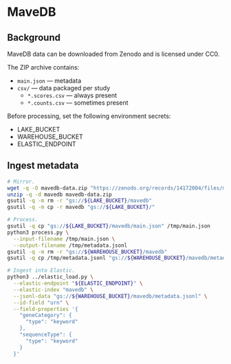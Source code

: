 # MaveDB

## Background

MaveDB data can be downloaded from Zenodo and is licensed under CC0.

The ZIP archive contains:

- `main.json` — metadata
- `csv/` — data packaged per study
  - `*.scores.csv` — always present
  - `*.counts.csv` — sometimes present

Before processing, set the following environment secrets:

- LAKE_BUCKET
- WAREHOUSE_BUCKET
- ELASTIC_ENDPOINT

## Ingest metadata

```bash
# Mirror.
wget -q -O mavedb-data.zip "https://zenodo.org/records/14172004/files/mavedb-dump.20241114101443.zip?download=1"
unzip -q -d mavedb mavedb-data.zip
gsutil -q -m rm -r "gs://${LAKE_BUCKET}/mavedb"
gsutil -q -m cp -r mavedb "gs://${LAKE_BUCKET}/"

# Process.
gsutil -q cp "gs://${LAKE_BUCKET}/mavedb/main.json" /tmp/main.json
python3 process.py \
  --input-filename /tmp/main.json \
  --output-filename /tmp/metadata.jsonl
gsutil -q -m rm -r "gs://${WAREHOUSE_BUCKET}/mavedb"
gsutil -q cp /tmp/metadata.jsonl "gs://${WAREHOUSE_BUCKET}/mavedb/metadata.jsonl"

# Ingest into Elastic.
python3 ../elastic_load.py \
  --elastic-endpoint "${ELASTIC_ENDPOINT}" \
  --elastic-index "mavedb" \
  --jsonl-data "gs://${WAREHOUSE_BUCKET}/mavedb/metadata.jsonl" \
  --id-field "urn" \
  --field-properties '{
    "geneCategory": {
      "type": "keyword"
    },
    "sequenceType": {
      "type": "keyword"
    }
  }'
```
